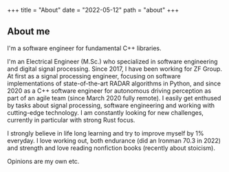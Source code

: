 +++
title = "About"
date = "2022-05-12"
path = "about"
+++

## About me

I'm a software engineer for fundamental C++ libraries.

I'm an Electrical Engineer (M.Sc.) who specialized in software engineering and
digital signal processing. Since 2017, I have been working for ZF Group. At
first as a signal processing engineer, focusing on software implementations of
state-of-the-art RADAR algorithms in Python, and since 2020 as a C++ software
engineer for autonomous driving perception as part of an agile team (since
March 2020 fully remote). I easily get enthused by tasks about signal
processing, software engineering and working with cutting-edge technology. I am
constantly looking for new challenges, currently in particular with strong Rust
focus.

I strongly believe in life long learning and try to improve myself by 1%
everyday. I love working out, both endurance (did an Ironman 70.3 in 2022) and
strength and love reading nonfiction books (recently about stoicism).

Opinions are my own etc.
